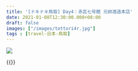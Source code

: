 ```yaml
---
title: '[ドキドキ鳥取] Day4：赤瓦七号館 元帥酒造本店'
date: 2021-01-08T12:30:00.000+08:00
draft: false
images: ["/images/tottori4r.jpg"]
tags : [travel-日本-鳥取]
---
```


 

![](/images/tottori4r.jpg)

 




  
{{<tottori>}}  
